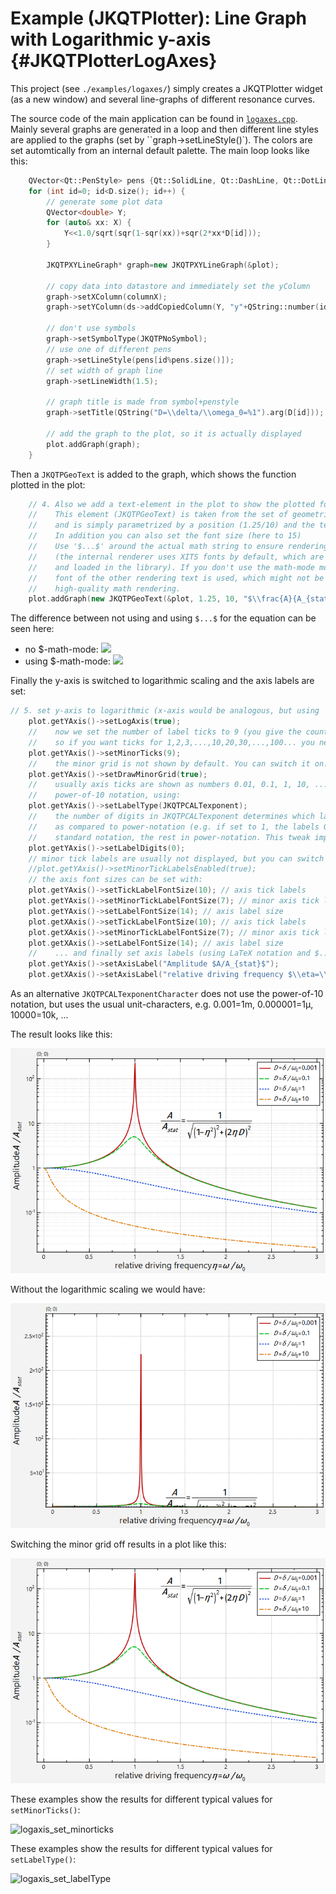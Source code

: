 # Example (JKQTPlotter): Line Graph with Logarithmic y-axis {#JKQTPlotterLogAxes}
This project (see `./examples/logaxes/`) simply creates a JKQTPlotter widget (as a new window) and several line-graphs of different resonance curves. 

The source code of the main application can be found in  [`logaxes.cpp`](https://github.com/jkriege2/JKQtPlotter/tree/master/examples/logaxes/logaxes.cpp). Mainly several graphs are generated in a loop and then different line styles are applied to the graphs (set by ``graph->setLineStyle()`). The colors are set automtically from an internal default palette. The main loop looks like this:

```.cpp
	QVector<Qt::PenStyle> pens {Qt::SolidLine, Qt::DashLine, Qt::DotLine, Qt::DashDotLine, Qt::DashDotDotLine };
    for (int id=0; id<D.size(); id++) {
        // generate some plot data
        QVector<double> Y;
        for (auto& xx: X) {
            Y<<1.0/sqrt(sqr(1-sqr(xx))+sqr(2*xx*D[id]));
        }

        JKQTPXYLineGraph* graph=new JKQTPXYLineGraph(&plot);

        // copy data into datastore and immediately set the yColumn
        graph->setXColumn(columnX);
        graph->setYColumn(ds->addCopiedColumn(Y, "y"+QString::number(id)));

        // don't use symbols
        graph->setSymbolType(JKQTPNoSymbol);
        // use one of different pens
        graph->setLineStyle(pens[id%pens.size()]);
        // set width of graph line
        graph->setLineWidth(1.5);

        // graph title is made from symbol+penstyle
        graph->setTitle(QString("D=\\delta/\\omega_0=%1").arg(D[id]));

        // add the graph to the plot, so it is actually displayed
        plot.addGraph(graph);
    }
```

Then a `JKQTPGeoText` is added to the graph, which shows the function plotted in the plot:
```.cpp
    // 4. Also we add a text-element in the plot to show the plotted function
    //    This element (JKQTPGeoText) is taken from the set of geometric elements
    //    and is simply parametrized by a position (1.25/10) and the text to display.
    //    In addition you can also set the font size (here to 15)
    //    Use '$...$' around the actual math string to ensure rendering with a math font
    //    (the internal renderer uses XITS fonts by default, which are free and auto-distributed
    //    and loaded in the library). If you don't use the math-mode modifiers, the default 
    //    font of the other rendering text is used, which might not be suitable for
    //    high-quality math rendering.
    plot.addGraph(new JKQTPGeoText(&plot, 1.25, 10, "$\\frac{A}{A_{stat}}=\\frac{1}{\\sqrt{\\left(1-\\eta^2\\right)^2+\\left(2{\\eta}D\\right)^2}}$", 15, QColor("black")));
```
The difference between not using and using `$...$` for the equation can be seen here:
- no $-math-mode: ![](https://raw.githubusercontent.com/jkriege2/JKQtPlotter/master/screenshots/logaxes_lowqmathrendering.png)   
- using $-math-mode: ![](https://raw.githubusercontent.com/jkriege2/JKQtPlotter/master/screenshots/logaxes_highqmathrendering.png)

Finally the y-axis is switched to logarithmic scaling and the axis labels are set:
```.cpp
// 5. set y-axis to logarithmic (x-axis would be analogous, but using `plot.getXAxis()`)
    plot.getYAxis()->setLogAxis(true);
    //    now we set the number of label ticks to 9 (you give the count if minor between two majors,
    //    so if you want ticks for 1,2,3,...,10,20,30,...,100... you need to use 9:
    plot.getYAxis()->setMinorTicks(9);
    //    the minor grid is not shown by default. You can switch it on:
    plot.getYAxis()->setDrawMinorGrid(true);
    //    usually axis ticks are shown as numbers 0.01, 0.1, 1, 10, ... You can also force the scientific
    //    power-of-10 notation, using:
    plot.getYAxis()->setLabelType(JKQTPCALTexponent);
    //    the number of digits in JKQTPCALTexponent determines which labels are drawn in standard-notation,
    //    as compared to power-notation (e.g. if set to 1, the labels 0.1=10^{-1}, 1, 10 are shown in
    //    standard notation, the rest in power-notation. This tweak improves readability)
    plot.getYAxis()->setLabelDigits(0);
    // minor tick labels are usually not displayed, but you can switch them on, using
    //plot.getYAxis()->setMinorTickLabelsEnabled(true);
    // the axis font sizes can be set with:
    plot.getYAxis()->setTickLabelFontSize(10); // axis tick labels
    plot.getYAxis()->setMinorTickLabelFontSize(7); // minor axis tick labels
    plot.getYAxis()->setLabelFontSize(14); // axis label size
    plot.getXAxis()->setTickLabelFontSize(10); // axis tick labels
    plot.getXAxis()->setMinorTickLabelFontSize(7); // minor axis tick labels
    plot.getXAxis()->setLabelFontSize(14); // axis label size
    //    ... and finally set axis labels (using LaTeX notation and $...$ to improve rendering)
    plot.getYAxis()->setAxisLabel("Amplitude $A/A_{stat}$");
    plot.getXAxis()->setAxisLabel("relative driving frequency $\\eta=\\omega/\\omega_0$");
```

As an alternative `JKQTPCALTexponentCharacter` does not use the power-of-10 notation, but uses the usual unit-characters, e.g. 0.001=1m, 0.000001=1µ, 10000=10k, ...

The result looks like this:

![logaxes](https://raw.githubusercontent.com/jkriege2/JKQtPlotter/master/screenshots/logaxes.png)

Without the logarithmic scaling we would have:

![logaxes_nolog](https://raw.githubusercontent.com/jkriege2/JKQtPlotter/master/screenshots/logaxes_nolog.png)

Switching the minor grid off results in a plot like this:

![logaxes_nominorgrid](https://raw.githubusercontent.com/jkriege2/JKQtPlotter/master/screenshots/logaxes_nominorgrid.png)

These examples show the results for different typical values for `setMinorTicks()`:

![logaxis_set_minorticks](https://raw.githubusercontent.com/jkriege2/JKQtPlotter/master/screenshots/logaxis_set_minorticks.png)

These examples show the results for different typical values for `setLabelType()`:

![logaxis_set_labelType](https://raw.githubusercontent.com/jkriege2/JKQtPlotter/master/screenshots/logaxis_set_labelType.png)



